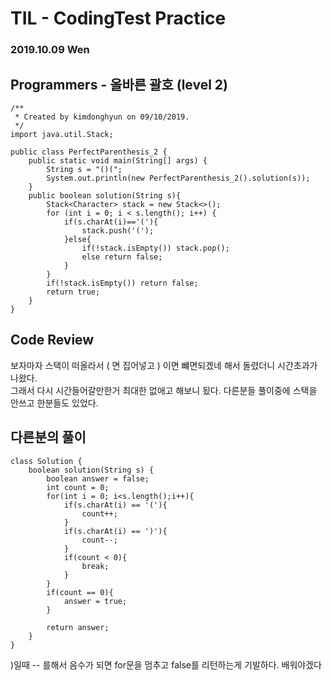 # TIL - CodingTest Practice 
### 2019.10.09 Wen

## Programmers - 올바른 괄호 (level 2)

```
/**
 * Created by kimdonghyun on 09/10/2019.
 */
import java.util.Stack;

public class PerfectParenthesis_2 {
    public static void main(String[] args) {
        String s = "()(";
        System.out.println(new PerfectParenthesis_2().solution(s));
    }
    public boolean solution(String s){
        Stack<Character> stack = new Stack<>();
        for (int i = 0; i < s.length(); i++) {
            if(s.charAt(i)=='('){
                stack.push('(');
            }else{
                if(!stack.isEmpty()) stack.pop();
                else return false;
            }
        }
        if(!stack.isEmpty()) return false;
        return true;
    }
}

```

## Code Review
보자마자 스택이 떠올라서 ( 면 집어넣고 ) 이면 뺴면되겠네 해서 돌렸더니 시간초과가 나왔다.<br>
그래서 다시 시간들어갈만한거 최대한 없애고 해보니 됬다.
다른분들 풀이중에 스택을 안쓰고 한분들도 있었다.

## 다른분의 풀이

```
class Solution {
    boolean solution(String s) {
        boolean answer = false;
        int count = 0;
        for(int i = 0; i<s.length();i++){
            if(s.charAt(i) == '('){
                count++;
            }
            if(s.charAt(i) == ')'){
                count--;
            }
            if(count < 0){
                break;
            }
        }
        if(count == 0){
            answer = true;
        }

        return answer;
    }
}
```
)일때 -- 를해서 음수가 되면 for문을 멈추고 false를 리턴하는게 기발하다. 배워야겠다